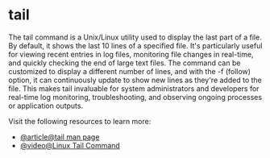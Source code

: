 # tail

The tail command is a Unix/Linux utility used to display the last part of a file. By default, it shows the last 10 lines of a specified file. It's particularly useful for viewing recent entries in log files, monitoring file changes in real-time, and quickly checking the end of large text files. The command can be customized to display a different number of lines, and with the -f (follow) option, it can continuously update to show new lines as they're added to the file. This makes tail invaluable for system administrators and developers for real-time log monitoring, troubleshooting, and observing ongoing processes or application outputs.

Visit the following resources to learn more:

- [@article@tail man page](https://man7.org/linux/man-pages/man1/tail.1.html)
- [@video@Linux Tail Command](https://www.youtube.com/watch?v=7Y6Ho9JUxTE)